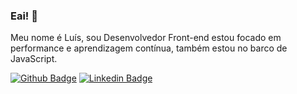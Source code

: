 
### Eai! 👋
Meu nome é Luís, sou Desenvolvedor Front-end estou focado em performance e aprendizagem contínua, também estou no barco de JavaScript.

[![Github Badge](https://img.shields.io/badge/-Github-000?style=flat-square&logo=Github&logoColor=white&link=https://github.com/lucasgdb)](https://github.com/luisdiaslima)
[![Linkedin Badge](https://img.shields.io/badge/-LinkedIn-blue?style=flat-square&logo=Linkedin&logoColor=white&link=https://www.linkedin.com/in/rebeccamanzi/)](https://www.linkedin.com/in/lu%C3%ADs-felipe-dias-lima-28361a1a8/)
